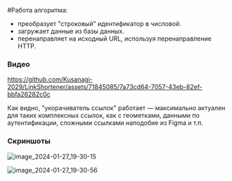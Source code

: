 #Работа алгоритма:

- преобразует "строковый" идентификатор в числовой.
- загружает данные из базы данных.
- перенаправляет на исходный URL, используя перенаправление HTTP.

### Видео

https://github.com/Kusanagi-2029/LinkShortener/assets/71845085/7a73cd64-7057-43eb-82ef-bbfa26282c0c

Как видно, "укорачиватель ссылок" работает — максимально актуален для таких комплексных ссылок, как с геометками, данными по аутентификации, сложными ссылками наподобие из Figma и т.п.

### Скриншоты
![image_2024-01-27_19-30-15](https://github.com/Kusanagi-2029/LinkShortener/assets/71845085/144f003b-2b5d-4fcd-b5c4-d656e897a9e8)

![image_2024-01-27_19-30-56](https://github.com/Kusanagi-2029/LinkShortener/assets/71845085/0d5e0068-d886-487b-ac78-1c19457b86de)
